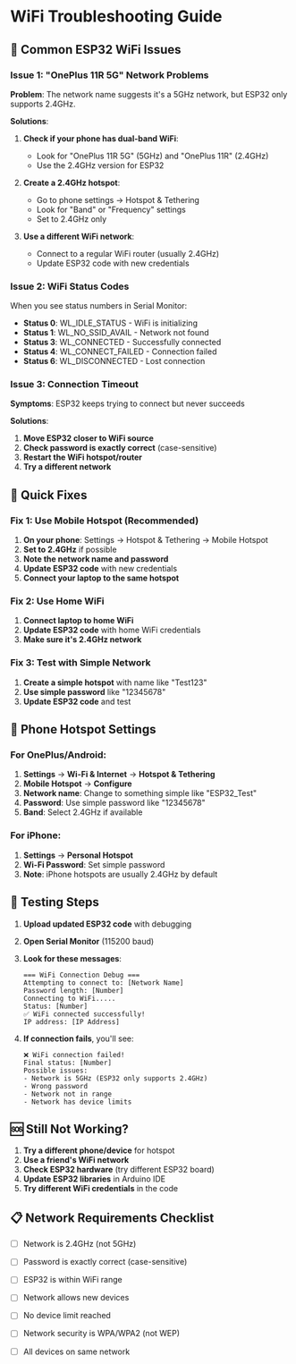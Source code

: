 # WiFi Troubleshooting Guide

## 🚨 Common ESP32 WiFi Issues

### Issue 1: "OnePlus 11R 5G" Network Problems

**Problem**: The network name suggests it's a 5GHz network, but ESP32 only supports 2.4GHz.

**Solutions**:
1. **Check if your phone has dual-band WiFi**:
   - Look for "OnePlus 11R 5G" (5GHz) and "OnePlus 11R" (2.4GHz)
   - Use the 2.4GHz version for ESP32

2. **Create a 2.4GHz hotspot**:
   - Go to phone settings → Hotspot & Tethering
   - Look for "Band" or "Frequency" settings
   - Set to 2.4GHz only

3. **Use a different WiFi network**:
   - Connect to a regular WiFi router (usually 2.4GHz)
   - Update ESP32 code with new credentials

### Issue 2: WiFi Status Codes

When you see status numbers in Serial Monitor:
- **Status 0**: WL_IDLE_STATUS - WiFi is initializing
- **Status 1**: WL_NO_SSID_AVAIL - Network not found
- **Status 3**: WL_CONNECTED - Successfully connected
- **Status 4**: WL_CONNECT_FAILED - Connection failed
- **Status 6**: WL_DISCONNECTED - Lost connection

### Issue 3: Connection Timeout

**Symptoms**: ESP32 keeps trying to connect but never succeeds

**Solutions**:
1. **Move ESP32 closer to WiFi source**
2. **Check password is exactly correct** (case-sensitive)
3. **Restart the WiFi hotspot/router**
4. **Try a different network**

## 🔧 Quick Fixes

### Fix 1: Use Mobile Hotspot (Recommended)
1. **On your phone**: Settings → Hotspot & Tethering → Mobile Hotspot
2. **Set to 2.4GHz** if possible
3. **Note the network name and password**
4. **Update ESP32 code** with new credentials
5. **Connect your laptop to the same hotspot**

### Fix 2: Use Home WiFi
1. **Connect laptop to home WiFi**
2. **Update ESP32 code** with home WiFi credentials
3. **Make sure it's 2.4GHz network**

### Fix 3: Test with Simple Network
1. **Create a simple hotspot** with name like "Test123"
2. **Use simple password** like "12345678"
3. **Update ESP32 code** and test

## 📱 Phone Hotspot Settings

### For OnePlus/Android:
1. **Settings** → **Wi-Fi & Internet** → **Hotspot & Tethering**
2. **Mobile Hotspot** → **Configure**
3. **Network name**: Change to something simple like "ESP32_Test"
4. **Password**: Use simple password like "12345678"
5. **Band**: Select 2.4GHz if available

### For iPhone:
1. **Settings** → **Personal Hotspot**
2. **Wi-Fi Password**: Set simple password
3. **Note**: iPhone hotspots are usually 2.4GHz by default

## 🧪 Testing Steps

1. **Upload updated ESP32 code** with debugging
2. **Open Serial Monitor** (115200 baud)
3. **Look for these messages**:
   ```
   === WiFi Connection Debug ===
   Attempting to connect to: [Network Name]
   Password length: [Number]
   Connecting to WiFi.....
   Status: [Number]
   ✅ WiFi connected successfully!
   IP address: [IP Address]
   ```

4. **If connection fails**, you'll see:
   ```
   ❌ WiFi connection failed!
   Final status: [Number]
   Possible issues:
   - Network is 5GHz (ESP32 only supports 2.4GHz)
   - Wrong password
   - Network not in range
   - Network has device limits
   ```

## 🆘 Still Not Working?

1. **Try a different phone/device** for hotspot
2. **Use a friend's WiFi network**
3. **Check ESP32 hardware** (try different ESP32 board)
4. **Update ESP32 libraries** in Arduino IDE
5. **Try different WiFi credentials** in the code

## 📋 Network Requirements Checklist

- [ ] Network is 2.4GHz (not 5GHz)
- [ ] Password is exactly correct (case-sensitive)
- [ ] ESP32 is within WiFi range
- [ ] Network allows new devices
- [ ] No device limit reached
- [ ] Network security is WPA/WPA2 (not WEP)
- [ ] All devices on same network

